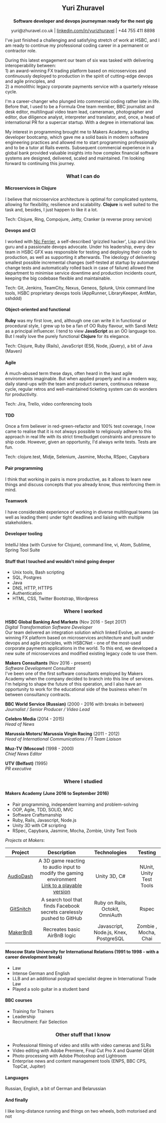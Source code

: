 ## <p align = "center">Yuri Zhuravel

**<p align = "center">Software developer and devops journeyman ready for the next gig**

<div><p align = "center">yuri@zhuravel.co.uk  |  <a href="https://www.linkedin.com/in/yurizhuravel">linkedin.com/in/yurizhuravel</a>  |  +44 755 411 8898</div>


I've just finished a challenging and satisfying stretch of work at HSBC, and I am ready to continue my professional coding career in a permanent or contractor role.

During this latest engagement our team of six was tasked with delivering interoperability between:<br>1) an award-winning FX trading platform based on microservices and continuously deployed to production in the spirit of cutting-edge devops and agile principles, and<br>2) a monolithic legacy corporate payments service with a quarterly release cycle.  

I'm a career-changer who plunged into commercial coding rather late in life. Before that, I used to be a Formula One team member, BBC journalist and desk editor, multilingual video team lead, cameraman, photographer and editor, due diligence analyst, interpreter and translator, and, once, a head of international PR for a supercar startup. With a degree in international law.

My interest in programming brought me to Makers Academy, a leading developer bootcamp, which gave me a solid basis in modern software engineering practices and allowed me to start programming professionally and to be a tutor at Rails events. Subsequent commercial experience in a global bank provided valuable insights into how complex financial software systems are designed, delivered, scaled and maintained. I'm looking forward to continuing this journey.

### <p align = "center">What I can do</a>

#### Microservices in Clojure

I believe that microservice architecture is optimal for complicated systems, allowing for flexibility, resilience and scalability. **Clojure** is well suited to the task and, besides, I just happen to like it a lot.

Tech: Clojure, Ring, Compojure, Jetty, Cranker (a reverse proxy service)

#### Devops and CI

I worked with [Nic Ferrier](http://nic.ferrier.me.uk/), a self-described 'grizzled hacker', Lisp and Unix guru and a passionate devops advocate. Under his leadership, every dev team in HSBC GFX was responsible for testing and deploying their code to production, as well as supporting it afterwards. The ideology of delivering smallest possible incremental changes (self-tested at startup by automated change tests and automatically rolled back in case of failure) allowed the department to minimise service downtime and production incidents count, keeping the big codebase flexible and maintainable.

Tech: Git, Jenkins, TeamCity, Nexus, Geneos, Splunk, Unix command line tools, HSBC proprietary devops tools (AppRunner, LibraryKeeper, AntMan, sshddd)

#### Object-oriented and functional

**Ruby** was my first love, and, although one can write it in functional or procedural style, I grew up to be a fan of OO Ruby flavour, with Sandi Metz as a principal influencer. I tend to view **JavaScript** as an OO language too. But I really love the purely functional **Clojure** for its elegance.

Tech: Clojure, Ruby (Rails), JavaScript (ES6, Node, jQuery), a bit of Java (Maven)

#### Agile

A much-abused term these days, often heard in the least agile environments imaginable. But when applied properly and in a modern way, daily stand-ups with the team and product owners, continuous release cycle, regular retros and well-maintained ticketing system can do wonders for productivity.

Tech: Jira, Trello, video conferencing tools

#### TDD

Once a firm believer in red-green-refactor and 100% test coverage, I now came to realise that it is not always possible to religiously adhere to this approach in real life with its strict time/budget constraints and pressure to ship code. However, given an opportunity, I'd always write tests. Tests are fun.

Tech: clojure.test, Midje, Selenium, Jasmine, Mocha, RSpec, Capybara

#### Pair programming

I think that working in pairs is more productive, as it allows to learn new things and discuss concepts that you already know, thus reinforcing them in mind.

#### Teamwork

I have considerable experience of working in diverse multilingual teams (as well as leading them) under tight deadlines and liaising with multiple stakeholders.

#### Developer tooling

IntelliJ Idea (with Cursive for Clojure), command line, vi, Atom, Sublime, Spring Tool Suite

#### Stuff that I touched and wouldn't mind going deeper

- Unix tools, Bash scripting
- SQL, Postgres
- Java
- DNS, HTTP, HTTPS
- Authentication
- HTML, CSS, Twitter Bootstrap, Wordpress

### <p align = "center">Where I worked</a>

**HSBC Global Banking And Markets** (Nov 2016 - Sept 2017)<br>
*Digital Transformation Software Developer*<br>
Our team delivered an integration solution which linked Evolve, an award-winning FX platform based on microservices architecture and built under devops and agile principles, with HSBCNet - one of the most-used corporate payments applications in the world. To this end, we developed a new suite of microservices and modified existing legacy code to use them.

**Makers Consultants** (Nov 2016 - present)<br>
*Software Development Consultant*<br>
I've been one of the first software consultants employed by Makers Academy when the company decided to branch into this line of services. I'm helping to shape the future of this operation, and I also have an opportunity to work for the educational side of the business when I'm between consultancy contracts.

**BBC World Service (Russian)** (2000 - 2016 with breaks in between)    
*Journalist / Senior Producer / Video Lead*

**Celebro Media** (2014 - 2015)   
*Head of News*

**Marussia Motors/ Marussia Virgin Racing** (2011 - 2012)    
*Head of International Communications / F1 Team Liaison*  

**Muz-TV (Moscow)** (1998 - 2000)   
*Chief News Editor*

**UTV (Belfast)** (1995)   
*PR executive*

### <p align = "center">Where I studied</a>

#### Makers Academy (June 2016 to September 2016)

- Pair programming, independent learning and problem-solving
- OOP, Agile, TDD, SOLID, MVC
- Software Craftsmanship
- Ruby, Rails, Javascript, Node.js
- Unity 3D with C# scripting
- RSpec, Capybara, Jasmine, Mocha, Zombie, Unity Test Tools

*Projects at Makers*:

|  Project      | Description          | Technologies| Testing |
| :-------------:|:-------------:|:-----:|:--:|
| [AudioDash](https://github.com/yurizhuravel/audiodash)   | A 3D game reacting to audio input to modify the gaming environment <br>[Link to a playable version](http://www.newgrounds.com/portal/view/681537)| Unity 3D, C#| NUnit, Unity Test Tools|
| [GitSnitch](https://github.com/yurizhuravel/gitsnitch)     | A search tool that finds Facebook secrets carelessly pushed to GitHub | Ruby on Rails, Octokit, OmniAuth | Rspec |
| [MakerBnB](https://github.com/yurizhuravel/makers_bnb)     | Recreates basic AirBnB logic | Javascript, Node.js, Knex, PostgreSQL |Zombie , Mocha, Chai|

#### Moscow State University for International Relations (1991 to 1998 - with a career development break)

- Law
- Intense German and English
- LLB and an additional postgrad specialist degree in International Trade Law
- Played a solo guitar in a student band

#### BBC courses

- Training for Trainers
- Leadership
- Recruitment: Fair Selection

### <p align = "center">Other stuff that I know</a>

- Professional filming of video and stills with video cameras and SLRs
- Video editing with Adobe Premiere, Final Cut Pro X and Quantel QEdit
- Photo processing with Adobe Photoshop and Lightroom
- Enterprise news and content management tools (ENPS, BBC CPS, TopCat, Jupiter)

#### Languages

Russian, English, a bit of German and Belarussian

#### And finally

I like long-distance running and things on two wheels, both motorised and not
